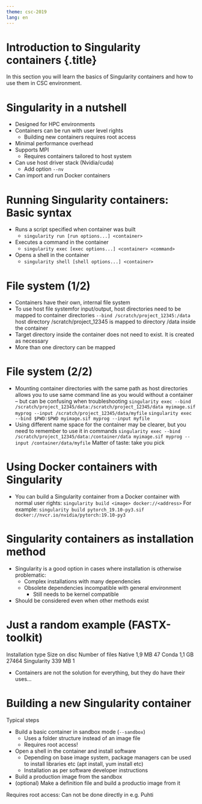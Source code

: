 ```yaml
---
theme: csc-2019
lang: en
---
```


# Introduction to Singularity containers {.title}

In this section you will learn the basics of Singularity containers
and how to use them in CSC environment.

# Singularity in a nutshell
- Designed for HPC environments
- Containers can be run with user level rights
  - Building new containers requires root access
- Minimal performance overhead
- Supports MPI
  - Requires containers tailored to host system
- Can use host driver stack (Nvidia/cuda)
  - Add option `--nv`
- Can import and run Docker containers

# Running Singularity containers: Basic syntax
- Runs a script specified when container was built
  - `singularity run [run options...] <container>`
- Executes a command in the container
  - `singularity exec [exec options...] <container> <command>`
- Opens a shell in the container
  - `singularity shell [shell options...] <container>`


# File system (1/2)
- Containers have their own, internal file system
- To use host file systemfor input/output, host directories need to be mapped to container directories
`--bind /scratch/project_12345:/data`
host directory /scratch/project_12345 is mapped to
directory /data inside the container
- Target directory inside the container does not need to exist. It is created as
necessary
- More than one directory can be mapped

# File system (2/2)
- Mounting container directories with the same path as host directories allows you to
use same command line as you would without a container – but can be confusing
when troubleshooting
`singularity exec --bind /scratch/project_12345/data:/scratch/project_12345/data myimage.sif myprog --input /scratch/project_12345/data/myfile`
`singularity exec --bind $PWD:$PWD myimage.sif myprog --input myfile`
- Using different name space for the container may be clearer, but you need to remember to use it in commands
`singularity exec --bind /scratch/project_12345/data:/container/data myimage.sif myprog --input /container/data/myfile`
Matter of taste: take you pick

# Using Docker containers with Singularity
- You can build a Singularity container from a Docker container with normal user rights:
`singularity build <image> docker://<address>`
For example:
`singularity build pytorch_19.10-py3.sif docker://nvcr.io/nvidia/pytorch:19.10-py3`

# Singularity containers as installation method
- Singularity is a good option in cases where installation is
otherwise problematic:
  - Complex installations with many dependencies
  - Obsolete dependencies incompatible with general environment
    - Still needs to be kernel compatible
- Should be considered even when other methods exist

# Just a random example (FASTX-toolkit)
Installation type Size on disc Number of files
Native 1,9 MB 47
Conda 1,1 GB 27464
Singularity 339 MB 1
- Containers are not the solution for everything, but they do have their uses…

# Building a new Singularity container
Typical steps
- Build a basic container in sandbox mode (`--sandbox`)
  - Uses a folder structure instead of an image file
  - Requires root access!
- Open a shell in the container and install software
  - Depending on base image system, package managers can be used to install libraries etc (apt install, yum install etc)
  - Installation as per software developer instructions
- Build a production image from the sandbox
- (optional) Make a definition file and build a productio image from it

Requires root access: Can not be done directly in e.g. Puhti